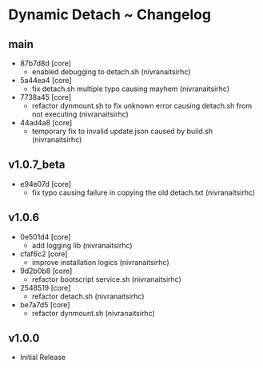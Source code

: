 # Dynamic Detach ~ Changelog
## main 
- 87b7d8d [core]          
    - enabled debugging to detach.sh (nivranaitsirhc)  
- 5a44ea4 [core]          
    - fix detach.sh multiple typo causing mayhem (nivranaitsirhc)  
- 7738a45 [core]          
    - refactor dynmount.sh to fix unknown error causing detach.sh from not executing (nivranaitsirhc)  
- 44ad4a8 [core]          
    - temporary fix to invalid update.json caused by build.sh (nivranaitsirhc)    
## v1.0.7_beta 
- e94e07d [core]          
    - fix typo causing failure in copying the old detach.txt (nivranaitsirhc)    
## v1.0.6 
- 0e501d4 [core]          
    - add logging lib (nivranaitsirhc)  
- cfaf6c2 [core]          
    - improve installation logics (nivranaitsirhc)  
- 9d2b0b8 [core]          
    - refactor bootscript service.sh (nivranaitsirhc)  
- 2548519 [core]          
    - refactor detach.sh (nivranaitsirhc)  
- be7a7d5 [core]          
    - refactor dynmount.sh (nivranaitsirhc)    
## v1.0.0
- Initial Release
